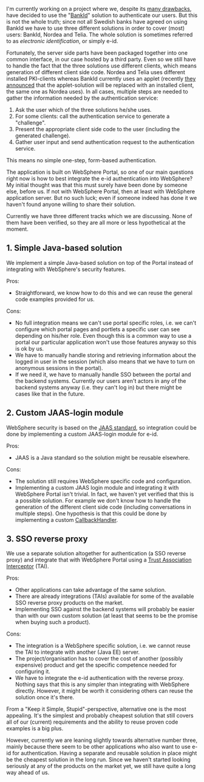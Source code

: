 I'm currently working on a project where we, despite its [many drawbacks](http://www.jroller.com/rickard/entry/bank_eid_in_sweden_a), have decided to use the "[BankId](http://www.bankid.com/)" solution to authenticate our users. But this is not the whole truth; since not all Swedish banks have agreed on using BankId we have to use three different solutions in order to cover (most) users: BankId, Nordea and Telia. The whole solution is sometimes referred to as _electronic identification_, or simply e-id.

Fortunately, the server side parts have been packaged together into one common interface, in our case hosted by a third party. Even so we still have to handle the fact that the three solutions use different clients, which means generation of different client side code. Nordea and Telia uses different installed PKI-clients whereas BankId currently uses an applet (recently [they announced](http://www.bankid.com/BankidCom/Templates/NewsPage.aspx?id=98&epslanguage=SV) that the applet-solution will be replaced with an installed client, the same one as Nordea uses). In all cases, multiple steps are needed to gather the information needed by the authentication service:  

1. Ask the user which of the three solutions he/she uses.
2. For some clients: call the authentication service to generate a "challenge".
3. Present the appropriate client side code to the user (including the generated challenge).
4. Gather user input and send authentication request to the authentication service. 

This means no simple one-step, form-based authentication.  

The application is built on WebSphere Portal, so one of our main questions right now is how to best integrate the e-id authentication into WebSphere? My initial thought was that this must surely have been done by someone else, before us. If not with WebSphere Portal, then at least with WebSphere application server. But no such luck; even if someone indeed has done it we haven't found anyone willing to share their solution.

Currently we have three different tracks which we are discussing. None of them have been verified, so they are all more or less hypothetical at the moment.

## 1. Simple Java-based solution

We implement a simple Java-based solution on top of the Portal instead of integrating with WebSphere's security features.  

Pros:

- Straightforward, we know how to do this and we can reuse the general code examples provided for us.

Cons:

- No full integration means we can't use portal specific roles, i.e. we can't configure which portal pages and portlets a specific user can see depending on his/her role. Even though this is a common way to use a portal our particular application won't use those features anyway so this is ok by us.
- We have to manually handle storing and retrieving information about the logged in user in the session (which also means that we have to turn on anonymous sessions in the portal).
- If we need it, we have to manually handle SSO between the portal and the backend systems. Currently our users aren't actors in any of the backend systems anyway (i.e. they can't log in) but there might be cases like that in the future.

## 2. Custom JAAS-login module

WebSphere security is based on the [JAAS standard](http://java.sun.com/javase/6/docs/technotes/guides/security/jaas/JAASRefGuide.html), so integration could be done by implementing a custom JAAS-login module for e-id.

Pros:

- JAAS is a Java standard so the solution might be reusable elsewhere.

Cons:

- The solution still requires WebSphere specific code and configuration.
- Implementing a custom JAAS login module and integrating it with WebSphere Portal isn't trivial. In fact, we haven't yet verified that this is a possible solution. For example we don't know how to handle the generation of the different client side code (including conversations in multiple steps). One hypothesis is that this could be done by implementing a custom [CallbackHandler](http://java.sun.com/javase/6/docs/technotes/guides/security/jaas/JAASRefGuide.html#CallbackHandler).

## 3. SSO reverse proxy

We use a separate solution altogether for authentication (a SSO reverse proxy) and integrate that with WebSphere Portal using a [Trust Association Interceptor](http://www.skywayradio.com/tech/WAS51/Trust_Associations.php) (TAI).

Pros:

- Other applications can take advantage of the same solution.
- There are already integrations (TAIs) available for some of the available SSO reverse proxy products on the market.
- Implementing SSO against the backend systems will probably be easier than with our own custom solution (at least that seems to be the promise when buying such a product).

Cons:

- The integration is a WebSphere specific solution, i.e. we cannot reuse the TAI to integrate with another (Java EE) server.
- The project/organisation has to cover the cost of another (possibly expensive) product and get the specific competence needed for configuring it.
- We have to integrate the e-id authentication with the reverse proxy. Nothing says that this is any simpler than integrating with WebSphere directly. However, it might be worth it considering others can reuse the solution once it's there.

From a "Keep it Simple, Stupid"-perspective, alternative one is the most appealing. It's the simplest and probably cheapest solution that still covers all of our (current) requirements and the ability to reuse proven code examples is a big plus.

However, currently we are leaning slightly towards alternative number three, mainly because there seem to be other applications who also want to use e-id for authentication. Having a separate and reusable solution in place might be the cheapest solution in the long run. Since we haven't started looking seriously at any of the products on the market yet, we still have quite a long way ahead of us.
